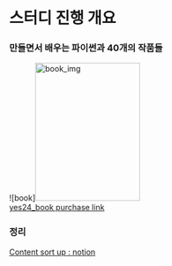 # 스터디 진행 개요

### 만들면서 배우는 파이썬과 40개의 작품들
![book]<img src="https://image.yes24.com/goods/107490270/XL" width="190mm" height="250mm" title="book_img"></img>   
[yes24_book purchase link](https://m.yes24.com/Goods/Detail/107490270)

### 정리
[Content sort up : notion](https://www.notion.so/junius06/6152c78fa2054415bc5c64caf9798aee?pvs=4)